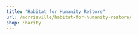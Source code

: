 ```yaml
---
title: "Habitat for Humanity ReStore"
url: /morrisville/habitat-for-humanity-restore/
shop: charity
---
```

